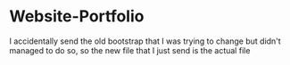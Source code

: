 # Website-Portfolio
I accidentally send the old bootstrap that I was trying to change but didn't managed to do so, so the new file that I just send is the actual file

